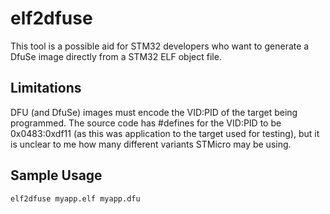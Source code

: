 elf2dfuse
=========

This tool is a possible aid for STM32 developers who want to generate a DfuSe image directly from a STM32 ELF object file.

## Limitations

DFU (and DfuSe) images must encode the VID:PID of the target being programmed.  The source code has #defines for the VID:PID to be 0x0483:0xdf11 (as this was application to the target used for testing), but it is unclear to me how many different variants STMicro may be using.

## Sample Usage

```
elf2dfuse myapp.elf myapp.dfu
```

